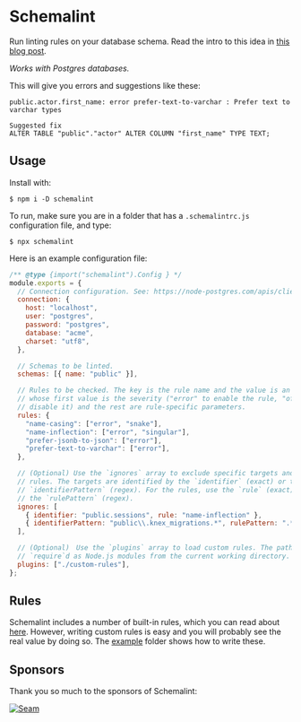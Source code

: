 # Schemalint

Run linting rules on your database schema. Read the intro to this idea in [this blog post](https://medium.com/@kristiandupont/database-schema-linting-5e83b18dc99a).

_Works with Postgres databases._

This will give you errors and suggestions like these:

```
public.actor.first_name: error prefer-text-to-varchar : Prefer text to varchar types

Suggested fix
ALTER TABLE "public"."actor" ALTER COLUMN "first_name" TYPE TEXT;
```

## Usage

Install with:

```
$ npm i -D schemalint
```

To run, make sure you are in a folder that has a `.schemalintrc.js` configuration file, and type:

```
$ npx schemalint
```

Here is an example configuration file:

```javascript
/** @type {import("schemalint").Config } */
module.exports = {
  // Connection configuration. See: https://node-postgres.com/apis/client
  connection: {
    host: "localhost",
    user: "postgres",
    password: "postgres",
    database: "acme",
    charset: "utf8",
  },

  // Schemas to be linted.
  schemas: [{ name: "public" }],

  // Rules to be checked. The key is the rule name and the value is an array
  // whose first value is the severity ("error" to enable the rule, "off" to
  // disable it) and the rest are rule-specific parameters.
  rules: {
    "name-casing": ["error", "snake"],
    "name-inflection": ["error", "singular"],
    "prefer-jsonb-to-json": ["error"],
    "prefer-text-to-varchar": ["error"],
  },

  // (Optional) Use the `ignores` array to exclude specific targets and
  // rules. The targets are identified by the `identifier` (exact) or the
  // `identifierPattern` (regex). For the rules, use the `rule` (exact) or
  // the `rulePattern` (regex).
  ignores: [
    { identifier: "public.sessions", rule: "name-inflection" },
    { identifierPattern: "public\\.knex_migrations.*", rulePattern: ".*" },
  ],

  // (Optional)　Use the `plugins` array to load custom rules. The paths are
  // `require`d as Node.js modules from the current working directory.
  plugins: ["./custom-rules"],
};
```

## Rules

Schemalint includes a number of built-in rules, which you can read about [here](/src/rules). However, writing custom rules is easy and you will probably see the real value by doing so. The [example](/example) folder shows how to write these.

## Sponsors

Thank you so much to the sponsors of Schemalint:

[![Seam](https://avatars.githubusercontent.com/u/63884939?s=200&v=4)](https://github.com/seamapi)
